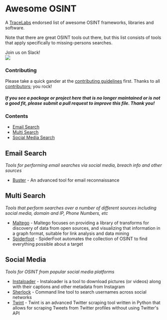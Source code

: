 # Awesome OSINT

A [TraceLabs](https://tracelabs.org) endorsed list of awesome OSINT frameworks, libraries and software. 

Note that there are great OSINT tools out there, but this list consists of tools that apply specifically to missing-persons searches.

Join us on Slack!<br>[<img src="https://img.shields.io/badge/slack-@tracelabs-red.svg?logo=slack">](https://tracelabs.slack.com/join/shared_invite/enQtNzMzNTA5MTA3MjA3LTFlODQ5YmIyNmIyMDZmODAyZjQwN2YxMzFiMzcyZGFmYmY0MjhiMjUyMjU3OGRkMDRmNTFhZGI1MTE4YjBkNzY)


### Contributing

Please take a quick gander at the [contributing guidelines](https://github.com/tracelabs/awesome-osint/blob/master/CONTRIBUTING.md) first. Thanks to all [contributors](https://github.com/tracelabs/awesome-osint/graphs/contributors); you rock!

#### *If you see a package or project here that is no longer maintained or is not a good fit, please submit a pull request to improve this file. Thank you!*

### Contents

- [Email Search](#email-search)
- [Multi Search](#multi-search)
- [Social Media Search](#social-media-search)

## Email Search

*Tools for performing email searches via social media, breach info and other sources*

* [Buster](https://github.com/sham00n/buster) - An advanced tool for email reconnaissance

## Multi Search

*Tools that perform searches over a number of different sources including social media, domain and IP, Phone Numbers, etc*

* [Maltego](https://www.maltego.com) - Maltego focuses on providing a library of transforms for discovery of data from open sources, and visualizing that information in a graph format, suitable for link analysis and data mining
* [Spiderfoot](https://github.com/smicallef/spiderfoot) - SpiderFoot automates the collection of OSINT to find everything possible about a target

## Social Media

*Tools for OSINT from popular social media platforms*

* [Instaloader](https://instaloader.github.io/) - Instaloader is a tool to download pictures (or videos) along with their captions and other metadata from Instagram
* [Sherlock](https://github.com/sherlock-project/sherlock) - Command line tool to search usernames across social networks
* [Twint](https://github.com/twintproject/twint) - Twint is an advanced Twitter scraping tool written in Python that allows for scraping Tweets from Twitter profiles without using Twitter's API


